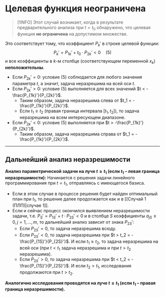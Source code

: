 # Целевая функция неограничена

> [!INFO] Этот случай возникает, когда в результате предварительного анализа при $t=t_0$ обнаружено, что целевая функция **не ограничена** на допустимом множестве.

Это соответствует тому, что коэффициент $P_k'$ в строке целевой функции:
$$P_k' = P_{1k}' + t_0 \cdot P_{2k}' < 0 \quad (5)$$
и все коэффициенты в $k$-м столбце (соответствующем переменной $x_k$) **неположительны**.

*   Если $P_{2k}' = 0$: условие (5) соблюдается для любого значения параметра $t$, а значит, задача неразрешима на всей оси $t$.
*   Если $P_{2k}' > 0$: условие (5) выполняется для всех значений $t < -\frac{P_{1k}'}{P_{2k}'}$.
    *   Таким образом, задача неразрешима слева от $t_1 = -\frac{P_{1k}'}{P_{2k}'}$.
    *   Если $t_1 \ge t_2$ (правая граница интервала $[t_1, t_2]$), то задача неразрешима на всем интересующем диапазоне.
*   Если $P_{2k}' < 0$: условие (5) выполняется при $t > -\frac{P_{1k}'}{P_{2k}'}$.
    *   Таким образом, задача неразрешима справа от $t_1 = -\frac{P_{1k}'}{P_{2k}'}$.

---

## Дальнейший анализ неразрешимости

**Анализ параметрической задачи на луче $t \ge t_1$ (если $t_1$ – левая граница неразрешимости):**
Начинается с решения задачи линейного программирования при $t=t_1$, отправляясь с имеющегося базиса.
*   Если в этом случае в процессе решения будет найден оптимальный план при $t_1$, то решение далее продолжается как и в [[Случай 1 (ПЛП)|случае 1]].
*   Если и сейчас процесс окончился выявлением неразрешимости задачи, т.е. $P_S' = P_{1S}' + t \cdot P_{2S}' < 0$ и в столбце $S$ коэффициенты $a_{jS} \le 0, j=1,\dots,m$, то дальнейший анализ зависит от знака $P_{2S}'$:
    *   Если $P_{2S}' = 0$, то задача неразрешима всюду.
    *   Если $P_{2S}' < 0$, то задача неразрешима при $t > t_2 = -\frac{P_{1S}'}{P_{2S}'}$. И если $t_1 \ge t_2$, то задача неразрешима на всей оси (при $t < t_1$ задача неразрешима и при $t > t_2$ неразрешима).
    *   Если $P_{2S}' > 0$, то задача неразрешима при $t < t_2 = -\frac{P_{1S}'}{P_{2S}'}$. И если $t_2 > t_1$, исследования продолжаются при $t > t_2$.

**Аналогично исследования проводятся на луче $t \le t_1$ (если $t_1$ – правая граница неразрешимости).**